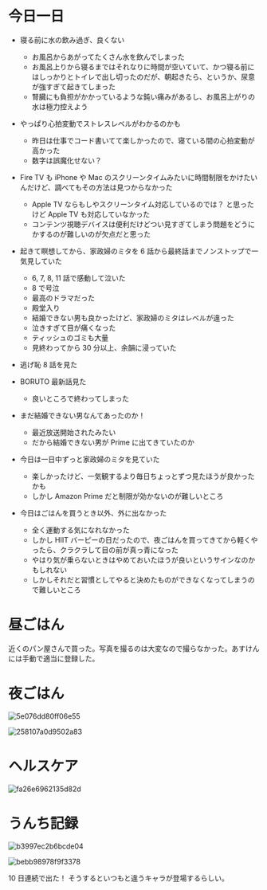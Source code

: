 # 今日一日
- 寝る前に水の飲み過ぎ、良くない
    - お風呂からあがってたくさん水を飲んでしまった
    - お風呂上りから寝るまではそれなりに時間が空いていて、かつ寝る前にはしっかりとトイレで出し切ったのだが、朝起きたら、というか、尿意が強すぎて起きてしまった
    - 腎臓にも負担がかかっているような鈍い痛みがあるし、お風呂上がりの水は極力控えよう

- やっぱり心拍変動でストレスレベルがわかるのかも
    - 昨日は仕事でコード書いてて楽しかったので、寝ている間の心拍変動が高かった
    - 数字は誤魔化せない？

- Fire TV も iPhone や Mac のスクリーンタイムみたいに時間制限をかけたいんだけど、調べてもその方法は見つからなかった
    - Apple TV ならもしやスクリーンタイム対応しているのでは？ と思ったけど Apple TV も対応していなかった
    - コンテンツ視聴デバイスは便利だけどつい見すぎてしまう問題をどうにかするのが難しいのが欠点だと思った

- 起きて瞑想してから、家政婦のミタを 6 話から最終話までノンストップで一気見していた
    - 6, 7, 8, 11 話で感動して泣いた
    - 8 で号泣
    - 最高のドラマだった
    - 殿堂入り
    - 結婚できない男も良かったけど、家政婦のミタはレベルが違った
    - 泣きすぎて目が痛くなった
    - ティッシュのゴミも大量
    - 見終わってから 30 分以上、余韻に浸っていた

- 逃げ恥 8 話を見た

- BORUTO 最新話見た
    - 良いところで終わってしまった

- まだ結婚できない男なんてあったのか！
    - 最近放送開始されたみたい
    - だから結婚できない男が Prime に出てきていたのか

- 今日は一日中ずっと家政婦のミタを見ていた
    - 楽しかったけど、一気観するより毎日ちょっとずつ見たほうが良かったかも
    - しかし Amazon Prime だと制限が効かないのが難しいところ

- 今日はごはんを買うとき以外、外に出なかった
    - 全く運動する気になれなかった
    - しかし HIIT バーピーの日だったので、夜ごはんを買ってきてから軽くやったら、クラクラして目の前が真っ青になった
    - やはり気が乗らないときはやめておいたほうが良いというサインなのかもしれない
    - しかしそれだと習慣としてやると決めたものができなくなってしまうので難しいところ

# 昼ごはん
近くのパン屋さんで買った。写真を撮るのは大変なので撮らなかった。あすけんには手動で適当に登録した。

# 夜ごはん
![5e076dd80ff06e55](https://noraworld.github.io/box-bulbasaur/2019/11/5e076dd80ff06e55.jpg)

![258107a0d9502a83](https://noraworld.github.io/box-bulbasaur/2019/11/258107a0d9502a83.jpg)

# ヘルスケア
![fa26e6962135d82d](https://noraworld.github.io/box-bulbasaur/2019/11/fa26e6962135d82d.png)

# うんち記録
![b3997ec2b6bcde04](https://noraworld.github.io/box-bulbasaur/2019/11/b3997ec2b6bcde04.png)

![bebb98978f9f3378](https://noraworld.github.io/box-bulbasaur/2019/11/bebb98978f9f3378.png)

10 日連続で出た！ そうするといつもと違うキャラが登場するらしい。
